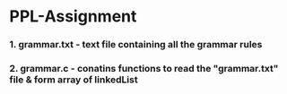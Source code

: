 # PPL-Assignment

### 1. **grammar.txt** - text file containing all the grammar rules 
### 2. **grammar.c** - conatins functions to read the "grammar.txt" file & form array of linkedList

